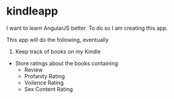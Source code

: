 # kindleapp
I want to learn AngularJS better.   To do so I am creating this app.

This app will do the following, eventually

1. Keep track of books on my Kindle
* Store ratings about the books containing
  * Review
  * Profanity Rating
  * Voilence Rating
  * Sex Content Rating
